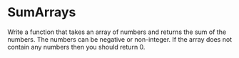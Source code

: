 # SumArrays
Write a function that takes an array of numbers and returns the sum of the numbers. The numbers can be negative or non-integer. If the array does not contain any numbers then you should return 0.

